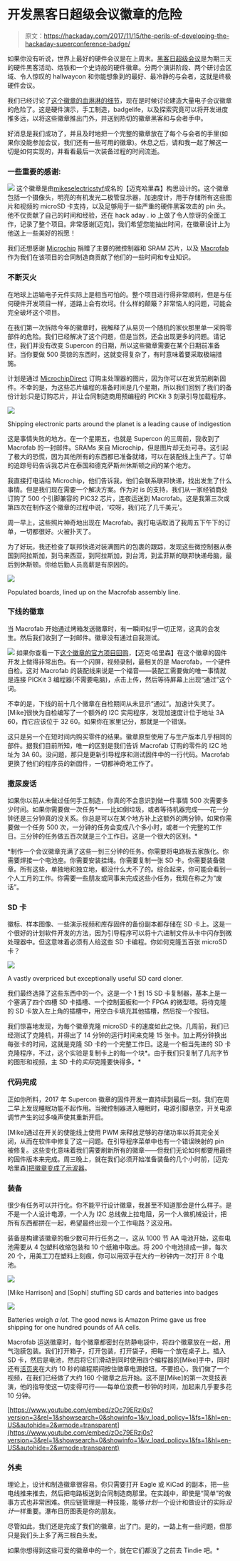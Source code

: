 # 开发黑客日超级会议徽章的危险

> 原文：<https://hackaday.com/2017/11/15/the-perils-of-developing-the-hackaday-superconference-badge/>

如果你没有听说，世界上最好的硬件会议是在上周末。[黑客日超级会议](https://hackaday.io/superconference)是为期三天的硬件黑客活动、烙铁和一个史诗般的硬件徽章。分两个演讲阶段、两个研讨会区域、令人惊叹的 hallwaycon 和你能想象到的最好、最冷静的与会者，这就是终极硬件会议。

我们已经讨论了[这个徽章的血淋淋的细节](https://hackaday.com/2017/10/11/building-the-hackaday-superconference-badge/)，现在是时候讨论建造大量电子会议徽章的危险了。这是硬件演示，手工制造，badgelife，以及探索究竟可以将开发进度推多远，以将这些徽章推出门外，并送到热切的徽章黑客和与会者手中。

好消息是我们成功了，并且及时地把一个完整的徽章放在了每个与会者的手里(如果你没能参加会议，我们还有一些可用的徽章)。休息之后，请和我一起了解这一切是如何实现的，并看看最后一次装备过程的时间流逝。

### 一些重要的感谢:

[![](img/641d1d4455bfd5039263c907ea41e3a3.png)](https://hackaday.com/wp-content/uploads/2017/11/badge.jpg) 这个徽章是由[mikeselectricstyf](https://www.youtube.com/user/mikeselectricstuff)成名的【迈克哈里森】构思设计的。这个徽章包括一个摄像头，明亮的有机发光二极管显示器，加速度计，用于存储所有这些图片和视频的 microSD 卡支持，以及足够用于一些严重的硬件黑客攻击的 pin 头。他不仅贡献了自己的时间和经验，还在 hack aday . io 上做了令人惊讶的全面工作，记录了整个项目。非常感谢[迈克]。我们希望您能抽出时间，在徽章设计上为他送上一些美好的祝愿！

我们还想感谢 [Microchip](http://www.microchip.com/) 捐赠了主要的微控制器和 SRAM 芯片，以及 [Macrofab](https://macrofab.com/) 作为我们在该项目的合同制造商贡献了他们的一些时间和专业知识。

### 不断灭火

在地球上运输电子元件实际上是相当可怕的。整个项目进行得非常顺利，但是与任何硬件开发项目一样，道路上会有坎坷。什么样的颠簸？非常恼人的问题，可能会完全破坏这个项目。

在我们第一次拆除今年的徽章时，我解释了从易贝一个随机的家伙那里单一采购零部件的危险。我们已经解决了这个问题，但是当然，还会出现更多的问题。请记住，我们并没有改变 Supercon 的日期，所以这些徽章需要在某个日期前准备好。当你要做 500 英镑的东西时，这就变得复杂了，有时意味着要采取极端措施。

计划是通过 [MicrochipDirect](https://www.microchipdirect.com/) 订购主处理器的图片，因为你可以在发货前刷新固件。不幸的是，为这些芯片编程的准备时间是几个星期，所以我们回到了我们的备份计划:只是订购芯片，并让合同制造商用预编程的 PICKit 3 刻录引导加载程序。

[![](img/2fa4426a16787d0d742fd4d175900e1a.png)](https://hackaday.com/wp-content/uploads/2017/11/fedex.png)

Shipping electronic parts around the planet is a leading cause of indigestion

这是事情失败的地方。在一个星期五，也就是 Supercon 的三周前，我收到了 Macrofab 的一封邮件。SRAMs 来自 Microchip，但是图片却无处可寻。这引起了极大的恐慌，因为其他所有的东西都已准备就绪，可以在装配线上生产了。订单的追踪号码告诉我芯片在泰国和德克萨斯州休斯顿之间的某个地方。

我直接打电话给 Microchip，他们告诉我，他们会联系联邦快递，找出发生了什么事情。但是我们现在需要一个解决方案。作为对 is 的支持，我们从一家经销商处订购了 500 个引脚兼容的 PIC32 芯片，连夜运送到 Macrofab。这是我第三次或第四次在制作这个徽章的过程中说，'哎呀，我们花了几千美元'。

周一早上，这些照片神奇地出现在 Macrofab。我打电话取消了我周五下午下的订单，一切都很好。火被扑灭了。

为了好玩，我还检查了联邦快递对装满图片的包裹的跟踪，发现这些微控制器从泰国到阿拉斯加，到马来西亚，到阿拉斯加，到台湾，到孟菲斯的联邦快递母脑，最后到休斯顿。你给后勤人员高薪是有原因的。

[![](img/6e0ed834e84c988219a195907b715b76.png)](https://hackaday.com/wp-content/uploads/2017/11/offtheoven.jpg)

Populated boards, lined up on the Macrofab assembly line.

### 下线的徽章

当 Macrofab 开始通过烤箱发送徽章时，有一瞬间似乎一切正常，这真的会发生。然后我们收到了一封邮件。徽章没有通过自我测试。

[![](img/c88ae5e23df432365ad8b2a05338c490.png)](https://hackaday.com/wp-content/uploads/2017/11/fail.jpg) 如果你查看一下[这个徽章的官方项目回购](https://hackaday.io/project/27427-camera-badge-for-supercon-2017)，【迈克·哈里森】在这个徽章的固件开发上做得非常出色。有一个闪屏，视频录制，最相关的是 Macrofab，一个硬件自检。这对 Macrofab 的装配线来说是一个福音——装配工需要做的唯一事情就是连接 PICKit 3 编程器(不需要电脑)，点击上传，然后等待屏幕上出现“通过”这个词。

不幸的是，下线的前十几个徽章在自检期间从未显示“通过”。加速计失灵了。[Mike]很快为自检编写了一个额外的 I2C 实用程序，发现加速度计位于地址 3A 60，而它应该位于 32 60。如果你在家里记分，那就是一个错误。

这只是另一个在短时间内购买零件的结果。徽章原型使用了与生产版本几乎相同的部件。据我们目前所知，唯一的区别是我们告诉 Macrofab 订购的零件的 I2C 地址为 3A 60。没问题，那只是更新引导程序和测试固件中的一行代码。Macrofab 更换了他们的程序员的新固件，一切都神奇地工作了。

### 撒尿废话

如果你以前从未做过任何手工制造，你真的不会意识到做一件事情 500 次需要多少时间。如果你需要做一次任务*——比如倒垃圾，或者等待机器完成——花一分钟还是三分钟真的没关系。你总是可以在某个地方补上这额外的两分钟。如果你需要做一个任务 500 次，一分钟的任务会变成八个多小时，或者一个完整的工作日。三分钟的任务做五百次就是三个工作日。这是一个很大的区别。*

 *制作一个会议徽章充满了这些一到三分钟的任务。你需要将电路板去家族化。你需要焊接一个电池座。你需要安装挂绳。你需要复制一张 SD 卡。你需要装备徽章。所有这些，单独地和独立地，都没什么大不了的。综合起来，你可能会看到一个人工月的工作。你需要一些朋友或同事来完成这些小任务，我现在称之为“废话”。

### SD 卡

徽标、样本图像、一些演示视频和库存固件的备份副本都存储在 SD 卡上。这是一个很好的计划软件开发的方法，因为引导程序可以将十六进制文件从卡中闪存到微处理器中。但这意味着必须有人给这些 SD 卡编程。你如何克隆五百张 microSD 卡？

[![](img/f2e9ec771e85013190c07be4089ae69a.png)](https://hackaday.com/wp-content/uploads/2017/11/systor.jpg)

A vastly overpriced but exceptionally useful SD card cloner.

我们最终选择了这些东西中的一个。这是一个 1 到 15 SD 卡复制器，基本上是一个塞满了四个四槽 SD 卡插槽、一个控制面板和一个 FPGA 的微型塔。将待克隆的 SD 卡放入左上角的插槽中，用空白卡填充其他插槽，然后按一个按钮。

我们惊喜地发现，为每个徽章克隆 microSD 卡的速度如此之快。几周前，我们已经测试了克隆机，并得出了 14 分钟的运行时间来克隆 15 张卡。加上两分钟换出每张卡的时间，这就是克隆 SD 卡的一个完整工作日。这是一个相当先进的 SD 卡克隆程序，不过，这个实验是复制卡上的每一个块*。由于我们只复制了几兆字节的图形和视频，主 SD 卡的*实际*克隆要快得多。*

### 代码完成

正如你所料，2017 年 Supercon 徽章的固件开发一直持续到最后一刻。我们在周二早上发现睡眠功能不起作用。当微控制器进入睡眠时，电源引脚悬空，开关电源调节产生的过多噪声使其重新开启。

[Mike]通过在开关的使能线上使用 PWM 来释放足够的存储功率以将其完全关闭，从而在软件中修复了这一问题。在引导程序菜单中也有一个错误映射的 pin 被修复。这些变化意味着我们需要刷新所有的徽章——但我们无论如何都要用最终的固件版本来完成。周三晚上，就在我们必须开始准备装备的几个小时前，[迈克·哈里森][把徽章变成了示波器](https://www.youtube.com/watch?v=kDc00hYWG5I&feature=youtu.be)。

### 装备

很少有任务可以并行化。你不能平行设计徽章，我甚至不知道那会是什么样子。是不是一个人设计电源，一个人为 I2C 总线做上拉电阻，另一个人做机械设计，把所有东西都拼在一起，希望最终出现一个工作电路？这没用。

装备是构建该徽章的极少数可并行任务之一。这从 1000 节 AA 电池开始，这些电池需要从 4 包塑料收缩包装和 10 个纸箱中取出。将 200 个电池排成一排，每次 20 个，用美工刀在塑料上刻痕，你可以用双手在大约一秒钟内一次打开 8 个电池。

[![](img/03242d929755ebd66e83d9fe080d988d.png)](https://hackaday.com/wp-content/uploads/2017/11/badges.jpg)

[Mike Harrison] and [Sophi] stuffing SD cards and batteries into badges

[![](img/0450c2c83de8e65a92b5f2ef4a378c16.png)](https://hackaday.com/wp-content/uploads/2017/11/batteries.jpg)

Batteries weigh *a lot*. The good news is Amazon Prime gave us free shipping for one hundred pounds of AA cells.

Macrofab 运送徽章时，每个徽章都密封在防静电袋中，将四个徽章放在一起，用气泡膜包装。我们打开箱子，打开包装，打开袋子，把每一个放在桌子上。插入 SD 卡，然后是电池，然后将它们滑动到同时使用四个编程器的[Mike]手中，同时还有[活页夹](https://en.wikipedia.org/wiki/Binder_clip)在大约 10 秒的编程期间按住徽章电源按钮。不要担心，我们做了一个视频，在我们已经做了大约 160 个徽章之后开始。这不是[Mike]的第一次竞技表演，他的指导使这一切变得可行——每单位浪费一秒钟的时间，加起来几乎要多花 10 分钟。

 [https://www.youtube.com/embed/zOc79ERzj0s?version=3&rel=1&showsearch=0&showinfo=1&iv_load_policy=1&fs=1&hl=en-US&autohide=2&wmode=transparent](https://www.youtube.com/embed/zOc79ERzj0s?version=3&rel=1&showsearch=0&showinfo=1&iv_load_policy=1&fs=1&hl=en-US&autohide=2&wmode=transparent)



### 外卖

理论上，设计和制造徽章很容易。你只需要打开 Eagle 或 KiCad 的副本，把一些电线推来推去，然后把电路板送到合同制造商那里。在实践中，即使是“简单”的做事方式也非常困难。供应链管理是一种技能，能够*计划*一个设计和做设计的实际*设计*一样重要。瀑布日历图表是你的朋友。

尽管如此，我们还是完成了我们的徽章，出了门。是的，一路上有一些问题，但那只是我们头上多了两三根白头发。

如果你想得到这些可爱的徽章中的一个，就在它们都没了之前去 Tindie 吧。*
